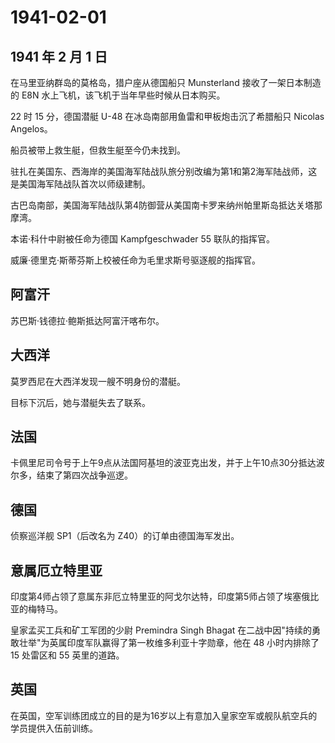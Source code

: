 # 1941-02-01

## 1941 年 2 月 1 日

在马里亚纳群岛的莫格岛，猎户座从德国船只 Munsterland
接收了一架日本制造的 E8N 水上飞机，该飞机于当年早些时候从日本购买。

22 时 15 分，德国潜艇 U-48 在冰岛南部用鱼雷和甲板炮击沉了希腊船只
Nicolas Angelos。

船员被带上救生艇，但救生艇至今仍未找到。

驻扎在美国东、西海岸的美国海军陆战队旅分别改编为第1和第2海军陆战师，这是美国海军陆战队首次以师级建制。

古巴岛南部，美国海军陆战队第4防御营从美国南卡罗来纳州帕里斯岛抵达关塔那摩湾。

本诺·科什中尉被任命为德国 Kampfgeschwader 55 联队的指挥官。

威廉·德里克·斯蒂芬斯上校被任命为毛里求斯号驱逐舰的指挥官。

## 阿富汗

苏巴斯·钱德拉·鲍斯抵达阿富汗喀布尔。

## 大西洋

莫罗西尼在大西洋发现一艘不明身份的潜艇。

目标下沉后，她与潜艇失去了联系。

## 法国

卡佩里尼司令号于上午9点从法国阿基坦的波亚克出发，并于上午10点30分抵达波尔多，结束了第四次战争巡逻。

## 德国

侦察巡洋舰 SP1（后改名为 Z40）的订单由德国海军发出。

## 意属厄立特里亚

印度第4师占领了意属东非厄立特里亚的阿戈尔达特，印度第5师占领了埃塞俄比亚的梅特马。

皇家孟买工兵和矿工军团的少尉 Premindra Singh Bhagat
在二战中因"持续的勇敢壮举"为英属印度军队赢得了第一枚维多利亚十字勋章，他在
48 小时内排除了 15 处雷区和 55 英里的道路。

## 英国

在英国，空军训练团成立的目的是为16岁以上有意加入皇家空军或舰队航空兵的学员提供入伍前训练。

